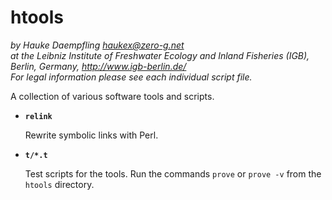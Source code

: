 htools
======

*by Hauke Daempfling <haukex@zero-g.net>  
at the Leibniz Institute of Freshwater Ecology and Inland Fisheries (IGB),
Berlin, Germany, <http://www.igb-berlin.de/>  
For legal information please see each individual script file.*

A collection of various software tools and scripts.

*	**`relink`**
	
	Rewrite symbolic links with Perl.
	
*	**`t/*.t`**
	
	Test scripts for the tools. Run the commands `prove` or `prove -v`
	from the `htools` directory.
	
